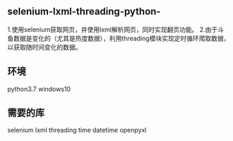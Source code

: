 ## selenium-lxml-threading-python-
1.使用selenium获取网页，并使用lxml解析网页，同时实现翻页功能。
2.由于斗鱼数据是变化的（尤其是热度数据），利用threading模块实现定时循环爬取数据，以获取随时间变化的数据。
## 环境
python3.7 windows10
## 需要的库
selenium
lxml
threading
time
datetime
openpyxl
